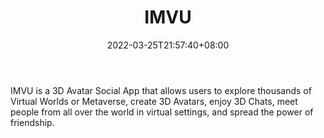 ﻿---
weight: 
title: "IMVU"
description: "IMVU is a 3D Avatar Social App that allows users to explore thousands of Virtual Worlds or Metaverse, create 3D Avatars, enjoy 3D Chats, meet people from all over the world in virtual settings, and spread the power of friendship."
date: 2022-03-25T21:57:40+08:00
lastmod: 2022-03-25T16:45:40+08:00
draft: false
authors: ["Metabd"]
featuredImage: "51.jpg"
link: "https://secure.imvu.com/welcome/ftux/"
tags: ["IMVU","ΠιΔβΙη½»"]
categories: ["navigation"]
navigation: ["ΠιΔβΙη½»"]
lightgallery: true
toc: true
pinned: false
recommend: false
recommend1: false
---
IMVU is a 3D Avatar Social App that allows users to explore thousands of Virtual Worlds or Metaverse, create 3D Avatars, enjoy 3D Chats, meet people from all over the world in virtual settings, and spread the power of friendship.
